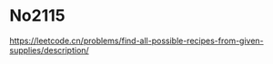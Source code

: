 # No2115

<https://leetcode.cn/problems/find-all-possible-recipes-from-given-supplies/description/>
